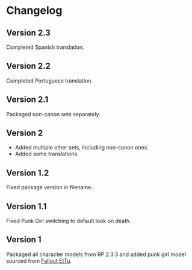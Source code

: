 # Changelog

## Version 2.3
Completed Spanish translation.

## Version 2.2
Completed Portuguese translation.

## Version 2.1
Packaged non-canon sets separately.

## Version 2
- Added multiple other sets, including non-canon ones.
- Added some translations.

## Version 1.2
Fixed package version in filename.

## Version 1.1
Fixed Punk Girl switching to default look on death.

## Version 1
Packaged all character models from RP 2.3.3 and added punk girl model sourced from [Fallout EtTu](https://github.com/BGforgeNet/Fallout2_Restoration_Project/issues/14).
